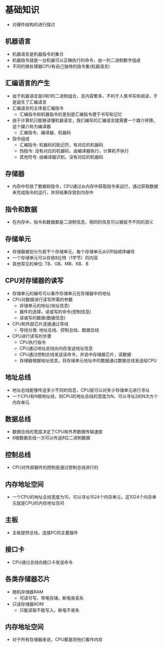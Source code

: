# 基础知识
- 对硬件结构的进行探讨

## 机器语言
- 机器语言是机器指令的集合
- 机器指令就是一台机器可以正确执行的命令，由一列二进制数字组成
- 不同的微处理器CPU有自己独特的指令集(机器语言)

## 汇编语言的产生
- 由于机器语言是0和1的二进制组合，且内容繁多，不利于人类书写和阅读，于是诞生了汇编语言
- 汇编语言的主体是汇编指令
    - 汇编指令和机器指令的差别是汇编指令便于书写和记忆
- 由于计算机只能够读懂机器语言，我们编写的汇编语言就需要一个媒介转换，这个媒介称为编译器
    - 汇编指令、编译器、机器码
- 指令组成
    - 汇编指令: 机器码的助记符，有对应的机器码
    - 伪指令: 没有对应的机器码，由编译器执行，计算机不执行
    - 其他符号: 由编译器识别，没有对应的机器码

## 存储器
- 内存中存放了数据和指令，CPU通过从内存中获取指令来运行，通过获取数据来完成指令的运行，并将结果存放到内存中

## 指令和数据
- 在内存中，指令和数据都是二进制信息，相同的信息可以被赋予不同的涵义

## 存储单元
- 存储器被划分为若干个存储单元，每个存储单元从0开始顺序编号
- 一个存储单元可以存放8比特（1字节）的内容
- 其他常见的单位: TB、GB、MB、KB、B

## CPU对存储器的读写
- 存储单元的编号可以看作存储单元在存储器中的地址
- CPU对数据进行读写所需的参数
    - 存储单元的地址(地址信息)
    - 器件的选择，读或写的命令(控制信息)
    - 读或写的数据(数据信息)
- CPU和外部芯片连接通过导线
    - 导线分类: 地址总线、控制总线、数据总线
- CPU进行读写的步骤
    - CPU执行指令
    - CPU通过地址总线向内存发送地址信息
    - CPU通过控制总线发送读命令，并选中存储器芯片，读数据
    - 存储器根据地址信息，将存储单元地址中的数据通过数据总线发送给CPU

## 地址总线
- 地址总线能够传送多少不同的信息，CPU就可以对多少存储单元进行寻址
- 一个CPU有N根地址线，则CPU的地址总线的宽度为N，可以寻址2的N次方个内存单元

## 数据总线
- 数据总线的宽度决定了CPU和外界数据传输速度
- 8根数据总线一次可以传送8位二进制数据

## 控制总线
- CPU对外部器件的控制是通过控制总线进行的

## 内存地址空间
- 一个CPU的地址总线宽度为10，可以寻址1024个内存单元，这1024个内存单元就是CPU的内存地址空间

## 主板
- 主板提供总线，连接PC的主要器件

## 接口卡
- CPU通过总线向接口卡发送命令

## 各类存储器芯片
- 随机存储器RAM
    - 可读可写、带电存储，断电易丢失
- 只读存储器ROM
    - 只能读取不能写入，断电不易失


## 内存地址空间
- 对于所有存储器来说，CPU都是将他们看作内存